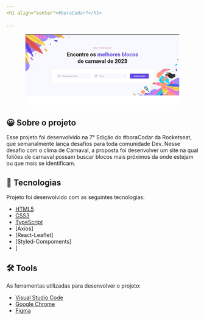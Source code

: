 ```yaml
---
<h1 align="center">#boraCodar7</h1>

---
```


<p align="center">
  <img src="./public/assets/frame-find-blocks.jpeg" alt="Web" height="80%" width="80%"/>
</p>

<h2 id="about">😀 Sobre o projeto </h2>

Esse projeto foi desenvolvido na 7° Edição do #boraCodar da Rocketseat, que semanalmente lança desafios para toda comunidade Dev. Nesse desafio com o clima de Carnaval,
a proposta foi desenvolver um site na qual foliões de carnaval possam buscar blocos mais próximos da onde estejam ou que mais se identificam.

<h2 id="techs">🚀 Tecnologias</h2>

Projeto foi desenvolvido com as seguintes tecnologias:

-  [HTML5](https://developer.mozilla.org/pt-BR/docs/Web/HTML)
-  [CSS3](https://developer.mozilla.org/pt-BR/docs/Web/CSS)
-  [TypeScript](https://www.typescriptlang.org/)
-  [Axios]
-  [React-Leaflet]
-  [Styled-Compoments]
-  [

<h2 id="tools">🛠 Tools </h2>

As ferramentas utilizadas para desenvolver o projeto:

-  [Visual Studio Code](https://code.visualstudio.com/)
-  [Google Chrome](https://www.google.pt/intl/pt-PT/chrome)
-  [Figma](https://www.figma.com/ui-design-tool/)


      
 
